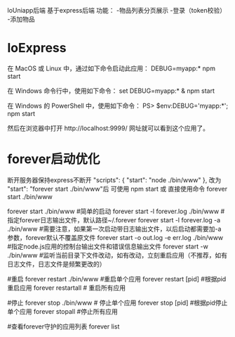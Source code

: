 loUniapp后端
基于express后端
功能：
-物品列表分页展示
-登录（token校验）
-添加物品



# loExpress

在 MacOS 或 Linux 中，通过如下命令启动此应用：
DEBUG=myapp:* npm start

在 Windows 命令行中，使用如下命令：
set DEBUG=myapp:* & npm start

在 Windows 的 PowerShell 中，使用如下命令：
PS> $env:DEBUG='myapp:*'; npm start

然后在浏览器中打开 http://localhost:9999/ 网址就可以看到这个应用了。


# forever启动优化
断开服务器保持express不断开
"scripts": {
  "start": "node ./bin/www"
},
改为
"start": "forever start ./bin/www"后
可使用 npm start
或
直接使用命令
forever start ./bin/www



forever start ./bin/www     #简单的启动
forever start -l forever.log ./bin/www   #指定forever日志输出文件，默认路径~/.forever
forever start -l forever.log -a ./bin/www  #需要注意，如果第一次启动带日志输出文件，以后启动都需要加-a 参数，forever默认不覆盖原文件
forever start -o out.log -e err.log ./bin/www #指定node.js应用的控制台输出文件和错误信息输出文件
forever start -w ./bin/www   #监听当前目录下文件改动，如有改动，立刻重启应用（不推荐，如有日志文件，日志文件是频繁更改的）
 
 
#重启
forever restart ./bin/www   #重启单个应用
forever restart [pid] #根据pid重启应用
forever restartall # 重启所有应用
 
 
#停止
forever stop ./bin/www   # 停止单个应用
forever stop [pid] #根据pid停止单个应用
forever stopall #停止所有应用
 
#查看forever守护的应用列表
forever list
